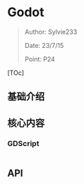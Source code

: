 # Godot

> Author: Sylvie233
>
> Date: 23/7/15
>
> Point: P24

[TOc]

## 基础介绍





## 核心内容





### GDScript

```

```





## API

```

```

